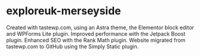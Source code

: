 # exploreuk-merseyside
Created with tastewp.com, using an Astra theme, the Elementor block editor and WPForms Lite plugin.
Improved performance with the Jetpack Boost plugin.
Enhanced SEO with the Rank Math plugin.
Website migrated from tastewp.com to GitHub using the Simply Static plugin.
